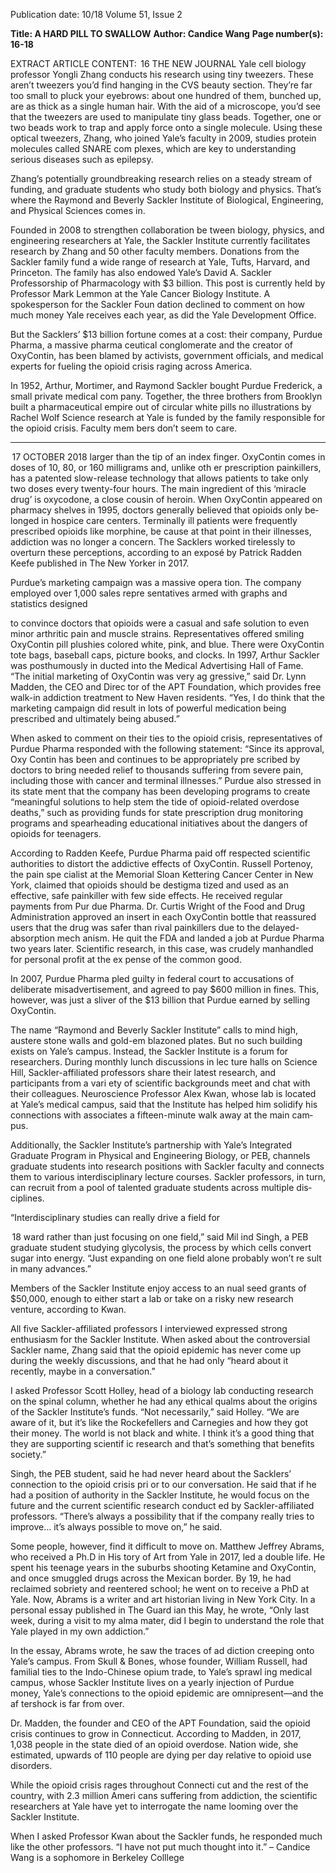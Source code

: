 Publication date: 10/18
Volume 51, Issue 2

**Title: A HARD PILL TO SWALLOW**
**Author: Candice Wang**
**Page number(s): 16-18**

EXTRACT ARTICLE CONTENT:
 16
THE  NEW  JOURNAL
Yale cell biology professor Yongli Zhang 
conducts his research using tiny tweezers. These 
aren’t tweezers you’d find hanging in the CVS beauty 
section. They’re far too small to pluck your eyebrows: 
about one hundred of them, bunched up, are as thick 
as a single human hair. With the aid of a microscope, 
you’d see that the tweezers are used to manipulate tiny 
glass beads. Together, one or two beads work to trap 
and apply force onto a single molecule. Using these 
optical tweezers, Zhang, who joined Yale’s faculty in 
2009, studies protein molecules called SNARE com­
plexes, which are key to understanding serious diseases 
such as epilepsy. 

Zhang’s potentially groundbreaking research relies 
on a steady stream of funding, and graduate students 
who study both biology and physics. That’s where the 
Raymond and Beverly Sackler Institute of Biological, 
Engineering, and Physical Sciences comes in.

Founded in 2008 to strengthen collaboration be­
tween biology, physics, and engineering researchers at 
Yale, the Sackler Institute currently facilitates research 
by Zhang and 50 other faculty members. Donations 
from the Sackler family fund a wide range of research 
at Yale, Tufts, Harvard, and Princeton. The family has 
also endowed Yale’s David A. Sackler Professorship of 
Pharmacology with $3 billion. This post is currently 
held by Professor Mark Lemmon at the Yale Cancer 
Biology Institute. A spokesperson for the Sackler Foun­
dation declined to comment on how much money 
Yale receives each year, as did the Yale Development 
Office.

But the Sacklers’ $13 billion fortune comes at a cost: 
their company, Purdue Pharma, a massive pharma­
ceutical conglomerate and the creator of OxyContin, 
has been blamed by activists, government officials, 
and medical experts for fueling the opioid crisis raging 
across America. 

In 1952, Arthur, Mortimer, and Raymond Sackler 
bought Purdue Frederick, a small private medical com­
pany. Together, the three brothers from Brooklyn built 
a pharmaceutical empire out of circular white pills no 
illustrations by Rachel Wolf
Science research at Yale is funded by the family responsible for the opioid crisis. Faculty mem­
bers don’t seem to care.


---

 17
OCTOBER 2018
larger than the tip of an index finger. OxyContin comes 
in doses of 10, 80, or 160 milligrams and, unlike oth­
er prescription painkillers, has a patented slow-release 
technology that allows patients to take only two doses 
every twenty-four hours. The main ingredient of this 
‘miracle drug’ is oxycodone, a close cousin of heroin. 
When OxyContin appeared on pharmacy shelves in 
1995, doctors generally believed that opioids only be­
longed in hospice care centers. Terminally ill patients 
were frequently prescribed opioids like morphine, be­
cause at that point in their illnesses, addiction was no 
longer a concern. The Sacklers worked tirelessly to 
overturn these perceptions, according to an exposé by 
Patrick Radden Keefe published in The New Yorker in 
2017.

Purdue’s marketing campaign was a massive opera­
tion. The company employed over 1,000 sales repre­
sentatives armed with graphs and statistics designed 



to convince doctors that opioids were a casual and 
safe solution to even minor arthritic pain and muscle 
strains. Representatives offered smiling OxyContin pill 
plushies colored white, pink, and blue. There were 
OxyContin tote bags, baseball caps, picture books, and 
clocks. In 1997, Arthur Sackler was posthumously in­
ducted into the Medical Advertising Hall of Fame.
 “The initial marketing of OxyContin was very ag­
gressive,” said Dr. Lynn Madden, the CEO and Direc­
tor of the APT Foundation, which provides free walk-in 
addiction treatment to New Haven residents. “Yes, I do 
think that the marketing campaign did result in lots of 
powerful medication being prescribed and ultimately 
being abused.”

When asked to comment on their ties to the opioid 
crisis, representatives of Purdue Pharma responded 
with the following statement: “Since its approval, Oxy­
Contin has been and continues to be appropriately pre­
scribed by doctors to bring needed relief to thousands 
suffering from severe pain, including those with cancer 
and terminal illnesses.” Purdue also stressed in its state­
ment that the company has been developing programs 
to create “meaningful solutions to help stem the tide 
of opioid-related overdose deaths,” such as providing 
funds for state prescription drug monitoring programs 
and spearheading educational initiatives about the 
dangers of opioids for teenagers. 

According to Radden Keefe, Purdue Pharma paid off 
respected scientific authorities to distort the addictive 
effects of OxyContin. Russell Portenoy, the pain spe­
cialist at the Memorial Sloan Kettering Cancer Center 
in New York, claimed that opioids should be destigma­
tized and used as an effective, safe painkiller with few 
side effects. He received regular payments from Pur­
due Pharma. Dr. Curtis Wright of the Food and Drug 
Administration approved an insert in each OxyContin 
bottle that reassured users that the drug was safer than 
rival painkillers due to the delayed-absorption mech­
anism. He quit the FDA and landed a job at Purdue 
Pharma two years later. Scientific research, in this case, 
was crudely manhandled for personal profit at the ex­
pense of the common good.

In 2007, Purdue Pharma pled guilty in federal court 
to accusations of deliberate misadvertisement, and 
agreed to pay $600 million in fines. This, however, was 
just a sliver of the $13 billion that Purdue earned by 
selling OxyContin.



The name “Raymond and Beverly Sackler Institute” 
calls to mind high, austere stone walls and gold-em­
blazoned plates. But no such building exists on Yale’s 
campus. Instead, the Sackler Institute is a forum for 
researchers. During monthly lunch discussions in lec­
ture halls on Science Hill, Sackler-affiliated professors 
share their latest research, and participants from a vari­
ety of scientific backgrounds meet and chat with their 
colleagues. Neuroscience Professor Alex Kwan, whose 
lab is located at Yale’s medical campus, said that the 
Institute has helped him solidify his connections with 
associates a fifteen-minute walk away at the main cam­
pus.

Additionally, the Sackler Institute’s partnership 
with Yale’s Integrated Graduate Program in Physical 
and Engineering Biology, or PEB, channels graduate 
students into research positions with Sackler faculty 
and connects them to various interdisciplinary lecture 
courses. Sackler professors, in turn, can recruit from a 
pool of talented graduate students across multiple dis­
ciplines.

“Interdisciplinary studies can really drive a field for­



 18
ward rather than just focusing on one field,” said Mil­
ind Singh, a PEB graduate student studying glycolysis, 
the process by which cells convert sugar into energy. 
“Just expanding on one field alone probably won’t re­
sult in many advances.”

Members of the Sackler Institute enjoy access to an­
nual seed grants of $50,000, enough to either start a 
lab or take on a risky new research venture, according 
to Kwan.

All five Sackler-affiliated professors I interviewed 
expressed strong enthusiasm for the Sackler Institute. 
When asked about the controversial Sackler name, 
Zhang said that the opioid epidemic has never come 
up during the weekly discussions, and that he had only 
“heard about it recently, maybe in a conversation.”

I asked Professor Scott Holley, head of a biology lab 
conducting research on the spinal column, whether he 
had any ethical qualms about the origins of the Sackler 
Institute’s funds.
“Not necessarily,” said Holley. “We are aware of it, 
but it’s like the Rockefellers and Carnegies and how 
they got their money. The world is not black and white. 
I think it’s a good thing that they are supporting scientif­
ic research and that’s something that benefits society.” 

Singh, the PEB student, said he had never heard 
about the Sacklers’ connection to the opioid crisis pri­
or to our conversation. He said that if he had a position 
of authority in the Sackler Institute, he would focus on 
the future and the current scientific research conduct­
ed by Sackler-affiliated professors. “There’s always a 
possibility that if the company really tries to improve… 
it’s always possible to move on,” he said.



Some people, however, find it difficult to move on. 
Matthew Jeffrey Abrams, who received a Ph.D in His­
tory of Art from Yale in 2017, led a double life. He spent 
his teenage years in the suburbs shooting Ketamine 
and OxyContin, and once smuggled drugs across the 
Mexican border. By 19, he had reclaimed sobriety and 
reentered school; he went on to receive a PhD at Yale. 
Now, Abrams is a writer and art historian living in New 
York City. In a personal essay published in The Guard­
ian this May, he wrote, “Only last week, during a visit 
to my alma mater, did I begin to understand the role 
that Yale played in my own addiction.”

In the essay, Abrams wrote, he saw the traces of ad­
diction creeping onto Yale’s campus. From Skull & 
Bones, whose founder, William Russell, had familial 
ties to the Indo-Chinese opium trade, to Yale’s sprawl­
ing medical campus, whose Sackler Institute lives on a 
yearly injection of Purdue money, Yale’s connections 
to the opioid epidemic are omnipresent—and the af­
tershock is far from over.

Dr. Madden, the founder and CEO of the APT 
Foundation, said the opioid crisis continues to grow 
in Connecticut. According to Madden, in 2017, 1,038 
people in the state died of an opioid overdose. Nation­
wide, she estimated, upwards of 110 people are dying 
per day relative to opioid use disorders.

While the opioid crisis rages throughout Connecti­
cut and the rest of the country, with 2.3 million Ameri­
cans suffering from addiction, the scientific researchers 
at Yale have yet to interrogate the name looming over 
the Sackler Institute.

When I asked Professor Kwan about the Sackler 
funds, he responded much like the other professors.
“I have not put much thought into it.” 
– Candice Wang is a sophomore
in Berkeley Colllege